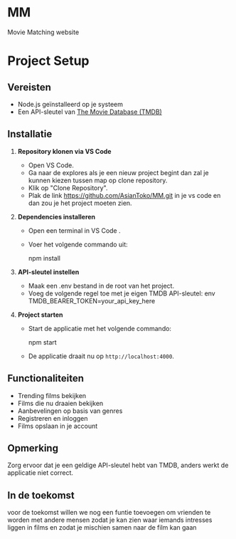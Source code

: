 # MM

Movie Matching website

# Project Setup

## Vereisten

- Node.js geïnstalleerd op je systeem
- Een API-sleutel van [The Movie Database (TMDB)](https://www.themoviedb.org/)

## Installatie

1. **Repository klonen via VS Code**

   - Open VS Code.
   - Ga naar de explores als je een nieuw project begint dan zal je kunnen kiezen tussen map op clone repository.
   - Klik op "Clone Repository".
   - Plak de link https://github.com/AsianToko/MM.git in je vs code en dan zou je het project moeten zien.

2. **Dependencies installeren**

   - Open een terminal in VS Code .
   - Voer het volgende commando uit:

     npm install

3. **API-sleutel instellen**

   - Maak een .env bestand in de root van het project.
   - Voeg de volgende regel toe met je eigen TMDB API-sleutel:
     env
     TMDB_BEARER_TOKEN=your_api_key_here

4. **Project starten**

   - Start de applicatie met het volgende commando:

     npm start

   - De applicatie draait nu op `http://localhost:4000`.

## Functionaliteiten

- Trending films bekijken
- Films die nu draaien bekijken
- Aanbevelingen op basis van genres
- Registreren en inloggen
- Films opslaan in je account

## Opmerking

Zorg ervoor dat je een geldige API-sleutel hebt van TMDB, anders werkt de applicatie niet correct.

## In de toekomst
voor de toekomst willen we nog een funtie toevoegen om vrienden te worden met andere mensen zodat je kan zien waar iemands intresses liggen in films en zodat je mischien samen naar de film kan gaan

